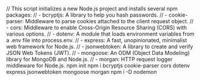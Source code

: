 // This script initializes a new Node.js project and installs several npm packages:
// - bcryptjs: A library to help you hash passwords.
// - cookie-parser: Middleware to parse cookies attached to the client request object.
// - cors: Middleware to enable Cross-Origin Resource Sharing (CORS) with various options.
// - dotenv: A module that loads environment variables from a .env file into process.env.
// - express: A fast, unopinionated, minimalist web framework for Node.js.
// - jsonwebtoken: A library to create and verify JSON Web Tokens (JWT).
// - mongoose: An ODM (Object Data Modeling) library for MongoDB and Node.js.
// - morgan: HTTP request logger middleware for Node.js.
npm init
npm i bcryptjs cookie-parser cors dotenv express jsonwebtoken mongoose morgan
npm i -D nodemon